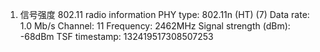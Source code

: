 
1. 信号强度
  802.11 radio information
    PHY type: 802.11n (HT) (7)
    Data rate: 1.0 Mb/s
    Channel: 11
    Frequency: 2462MHz
    Signal strength (dBm): -68dBm
    TSF timestamp: 132419517308507253
